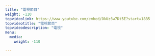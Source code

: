 ```yaml
---
title: "電視節目"
weight: -110
topvideolink: https://www.youtube.com/embed/OkUzSw7Dt5E?start=1835
topvideotitle: "電視節目"
topvideodescription: "電視"
menu:
  media:
    weight: -110

---
```

